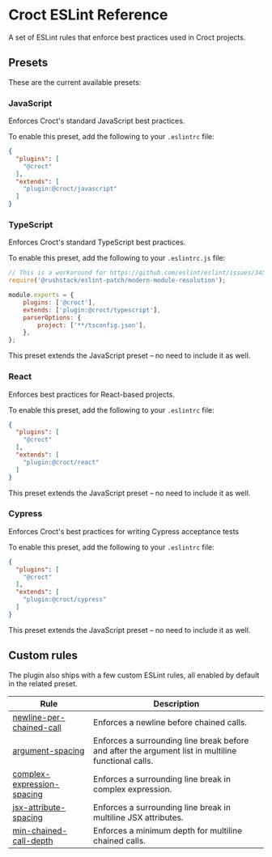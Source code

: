 # Croct ESLint Reference

A set of ESLint rules that enforce best practices used in Croct projects.

## Presets

These are the current available presets:

### JavaScript

Enforces Croct's standard JavaScript best practices.

To enable this preset, add the following to your `.eslintrc` file:

```json
{
  "plugins": [
    "@croct"
  ],
  "extends": [
    "plugin:@croct/javascript"
  ]
}
```

### TypeScript

Enforces Croct's standard TypeScript best practices.

To enable this preset, add the following to your `.eslintrc.js` file:

```js
// This is a workaround for https://github.com/eslint/eslint/issues/3458
require('@rushstack/eslint-patch/modern-module-resolution');

module.exports = {
    plugins: ['@croct'],
    extends: ['plugin:@croct/typescript'],
    parserOptions: {
        project: ['**/tsconfig.json'],
    },
};
```

This preset extends the JavaScript preset – no need to include it as well.

### React

Enforces best practices for React-based projects.

To enable this preset, add the following to your `.eslintrc` file:

```json
{
  "plugins": [
    "@croct"
  ],
  "extends": [
    "plugin:@croct/react"
  ]
}
```

This preset extends the JavaScript preset – no need to include it as well.

### Cypress

Enforces Croct's best practices for writing Cypress acceptance tests

To enable this preset, add the following to your `.eslintrc` file:

```json
{
  "plugins": [
    "@croct"
  ],
  "extends": [
    "plugin:@croct/cypress"
  ]
}
```

This preset extends the JavaScript preset – no need to include it as well.

## Custom rules

The plugin also ships with a few custom ESLint rules, all enabled by default in the related preset.

| Rule                                                              | Description                                                                                         |
|-------------------------------------------------------------------|-----------------------------------------------------------------------------------------------------|
| [newline-per-chained-call](rules/newline-per-chained-call.md)     | Enforces a newline before chained calls.                                                            |
| [argument-spacing](rules/argument-spacing.md)                     | Enforces a surrounding line break before and after the argument list in multiline functional calls. |
| [complex-expression-spacing](rules/complex-expression-spacing.md) | Enforces a surrounding line break in complex expression.                                            |
| [jsx-attribute-spacing](rules/jsx-attribute-spacing.md)           | Enforces a surrounding line break in multiline JSX attributes.                                      |
| [min-chained-call-depth](rules/min-chained-call-depth.md)         | Enforces a minimum depth for multiline chained calls.                                               |
